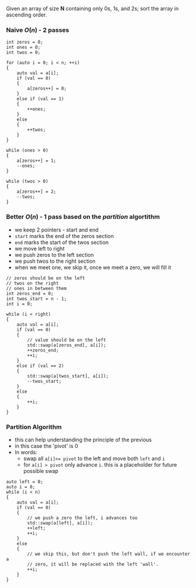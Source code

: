 Given an array of size **N** containing only 0s, 1s, and 2s; sort the array in ascending order.

### Naive $O(n)$ - 2 passes

```
int zeros = 0;
int ones = 0;
int twos = 0;

for (auto i = 0; i < n; ++i)
{
	auto val = a[i];
	if (val == 0)
	{
		a[zeros++] = 0;
	}
	else if (val == 1)
	{
		++ones;
	}
	else
	{
		++twos;
	}
}

while (ones > 0)
{
	a[zeros++] = 1;
	--ones;
}

while (twos > 0)
{
	a[zeros++] = 2;
	--twos;
}

```

### Better $O(n)$ - 1 pass based on the *partition* algortithm
- we keep 2 pointers - start and end
- `start` marks the end of the zeros section
- `end`  marks the start of the twos section
- we move left to right
- we push zeros to the left section
- we push twos to the right section
- when we meet one, we skip it, once we meet a zero, we will fill it

```
// zeros should be on the left
// twos on the right
// ones in between them
int zeros_end = 0;
int twos_start = n - 1;
int i = 0;

while (i < right)
{
	auto val = a[i];
	if (val == 0)
	{
		// value should be on the left
		std::swap(a[zeros_end], a[i]);
		++zeros_end;
		++i;
	}
	else if (val == 2)
	{
		std::swap(a[twos_start], a[i]);
		--twos_start;
	}
	else
	{
		++i;
	}
}
```

### Partition Algorithm
- this can help understanding the principle of the previous
- in this case the 'pivot' is 0
- In words: 
	- swap all `a[i]<= pivot` to the left and move both `left` and `i`
	- for `a[i] > pivot` only advance `i`. this is a placeholder for future possible swap


```
auto left = 0;
auto i = 0;
while (i < n)
{
	auto val = a[i];
	if (val == 0)
	{
		// we push a zero the left, i advances too
		std::swap(a[left], a[i]);
		++left;
		++i;
	}
	else
	{
		// we skip this, but don't push the left wall, if we encounter a 
		// zero, it will be replaced with the left 'wall'.
		++i;
	}
}

```